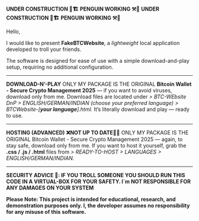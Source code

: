 **UNDER CONSTRUCTION 👷🏗️** **PENGUIN WORKING ⚒️🐧** **UNDER CONSTRUCTION 👷🏗️** **PENGUIN WORKING ⚒️🐧**


Hello,

I would like to present **FakeBTCWebsite**, a *lightweight* local application developed to troll your friends.

The software is designed for ease of use with a simple download-and-play setup, requiring no additional configuration.

________________________________________________
**DOWNLOAD-N’-PLAY**
ONLY MY PACKAGE IS THE ORIGINAL **Bitcoin Wallet - Secure Crypto Management 2025** — if you want to avoid viruses, download only from me.
Download files are located under *> BTC-WEbsite DnP > ENGLISH/GERMAN/INDIAN (choose your preferred language) > BTCWebsite-[**your language**].html.*
It’s literally download and play — ready to use.

________________________________________________

**HOSTING (ADVANCED)** **❌NOT UP TO DATE🙅‍♂️**
ONLY MY PACKAGE IS THE ORIGINAL Bitcoin Wallet - Secure Crypto Management 2025 — again, to stay safe, download only from me.
If you want to host it yourself, grab the **.css / .js / .html** files from *> READY-TO-HOST > LANGUAGES > ENGLISH/GERMAN/INDIAN.*

________________________________________________

**SECURITY ADVICE 🚨: IF YOU TROLL SOMEONE YOU SHOULD RUN THIS CODE IN A VIRTUAL-BOX FOR YOUR SAFETY. I´m NOT RESPONSIBLE FOR ANY DAMAGES ON YOUR SYSTEM**

**Please Note: This project is intended for educational, research, and demonstration purposes only. I, the developer assumes no responsibility for any misuse of this software.**
